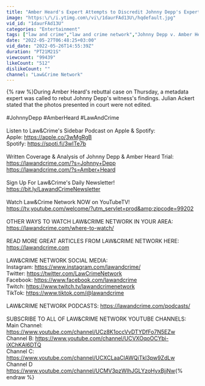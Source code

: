 ```yaml
---
title: "Amber Heard's Expert Attempts to Discredit Johnny Depp's Expert's Findings"
image: "https:\/\/i.ytimg.com\/vi\/1daurFAd13U\/hqdefault.jpg"
vid_id: "1daurFAd13U"
categories: "Entertainment"
tags: ["law and crime","law and crime network","Johnny Depp v. Amber Heard Defamation Trial"]
date: "2022-05-27T06:48:25+03:00"
vid_date: "2022-05-26T14:55:39Z"
duration: "PT21M21S"
viewcount: "99439"
likeCount: "512"
dislikeCount: ""
channel: "Law&Crime Network"
---
```

{% raw %}During Amber Heard's rebuttal case on Thursday, a metadata expert was called to rebut Johnny Depp's witness's findings. Julian Ackert stated that the photos presented in court were not edited. <br /><br />#JohnnyDepp #AmberHeard #LawAndCrime<br /><br />Listen to Law&amp;Crime's Sidebar Podcast on Apple &amp; Spotify:<br />Apple: <a rel="nofollow" target="blank" href="https://apple.co/3wMgRgB">https://apple.co/3wMgRgB</a><br />Spotify: <a rel="nofollow" target="blank" href="https://spoti.fi/3wITe7b">https://spoti.fi/3wITe7b</a> <br /><br />Written Coverage &amp; Analysis of Johnny Depp &amp; Amber Heard Trial:<br /><a rel="nofollow" target="blank" href="https://lawandcrime.com/?s=Johnny+Depp">https://lawandcrime.com/?s=Johnny+Depp</a><br /><a rel="nofollow" target="blank" href="https://lawandcrime.com/?s=Amber+Heard">https://lawandcrime.com/?s=Amber+Heard</a><br /><br />Sign Up For Law&amp;Crime's Daily Newsletter! <a rel="nofollow" target="blank" href="https://bit.ly/LawandCrimeNewsletter">https://bit.ly/LawandCrimeNewsletter</a><br /><br />Watch Law&amp;Crime Network NOW  on YouTubeTV!<br /><a rel="nofollow" target="blank" href="https://tv.youtube.com/welcome/?utm_servlet=prod&amp;zipcode=99202">https://tv.youtube.com/welcome/?utm_servlet=prod&amp;zipcode=99202</a><br /><br />OTHER WAYS TO WATCH LAW&amp;CRIME NETWORK IN YOUR AREA:<br /><a rel="nofollow" target="blank" href="https://lawandcrime.com/where-to-watch/">https://lawandcrime.com/where-to-watch/</a><br /><br />READ MORE GREAT ARTICLES FROM LAW&amp;CRIME NETWORK HERE:<br /><a rel="nofollow" target="blank" href="https://lawandcrime.com">https://lawandcrime.com</a><br /><br />LAW&amp;CRIME NETWORK SOCIAL MEDIA:<br />Instagram: <a rel="nofollow" target="blank" href="https://www.instagram.com/lawandcrime/">https://www.instagram.com/lawandcrime/</a><br />Twitter: <a rel="nofollow" target="blank" href="https://twitter.com/LawCrimeNetwork">https://twitter.com/LawCrimeNetwork</a><br />Facebook: <a rel="nofollow" target="blank" href="https://www.facebook.com/lawandcrime">https://www.facebook.com/lawandcrime</a><br />Twitch: <a rel="nofollow" target="blank" href="https://www.twitch.tv/lawandcrimenetwork">https://www.twitch.tv/lawandcrimenetwork</a><br />TikTok: <a rel="nofollow" target="blank" href="https://www.tiktok.com/@lawandcrime">https://www.tiktok.com/@lawandcrime</a><br /><br />LAW&amp;CRIME NETWORK PODCASTS: <a rel="nofollow" target="blank" href="https://lawandcrime.com/podcasts/">https://lawandcrime.com/podcasts/</a><br /><br />SUBSCRIBE TO ALL OF LAW&amp;CRIME NETWORK YOUTUBE CHANNELS:<br />Main Channel: <a rel="nofollow" target="blank" href="https://www.youtube.com/channel/UCz8K1occVvDTYDfFo7N5EZw">https://www.youtube.com/channel/UCz8K1occVvDTYDfFo7N5EZw</a><br />Channel B: <a rel="nofollow" target="blank" href="https://www.youtube.com/channel/UCVXOqoOCYbi-iXChKAl6DTQ">https://www.youtube.com/channel/UCVXOqoOCYbi-iXChKAl6DTQ</a><br />Channel C: <a rel="nofollow" target="blank" href="https://www.youtube.com/channel/UCXCLaaClAWQiTkl3pw9ZdLw">https://www.youtube.com/channel/UCXCLaaClAWQiTkl3pw9ZdLw</a><br />Channel D <a rel="nofollow" target="blank" href="https://www.youtube.com/channel/UCMV3pzWIhJGLYzoHyxBjjNw">https://www.youtube.com/channel/UCMV3pzWIhJGLYzoHyxBjjNw</a>{% endraw %}
